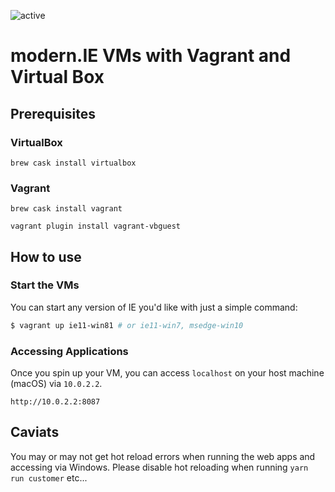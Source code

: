 ![active](http://img.shields.io/badge/status-active-green.png)

# modern.IE VMs with Vagrant and Virtual Box

## Prerequisites

### VirtualBox

```
brew cask install virtualbox
```

### Vagrant

```
brew cask install vagrant
```

```
vagrant plugin install vagrant-vbguest
```

## How to use

### Start the VMs

You can start any version of IE you'd like with just a simple command:

```sh
$ vagrant up ie11-win81 # or ie11-win7, msedge-win10
```

### Accessing Applications

Once you spin up your VM, you can access `localhost` on your host machine (macOS) via `10.0.2.2`.

```
http://10.0.2.2:8087
```

## Caviats

You may or may not get hot reload errors when running the web apps and accessing via Windows. Please disable hot reloading when running `yarn run customer` etc...

